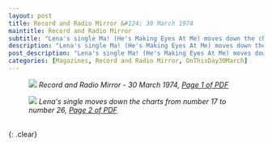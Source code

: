 ```yaml
---
layout: post
title: Record and Radio Mirror &#124; 30 March 1974
maintitle: Record and Radio Mirror
subtitle: "Lena's single Ma! (He's Making Eyes At Me) moves down the charts from number 17 to number 26"
description: "Lena's single Ma! (He's Making Eyes At Me) moves down the charts from number 17 to number 26"
post_description: "Lena's single Ma! (He's Making Eyes At Me) moves down the charts from number 17 to number 26"
categories: [Magazines, Record and Radio Mirror, OnThisDay30March]
---
```


<figure class="fig1">
<a href="/assets/images/magazines/1974-03-30-01-record-&-radio-mirror.png"><img src="/assets/images/magazines/1974-03-30-01-record-&-radio-mirror.png" class="full-width zoom-in" /></a>
<cite>Record and Radio Mirror - 30 March 1974, <a class="external-link" href="https://www.americanradiohistory.com/UK/Record-Mirror/70s/74/Record-Mirror-1974-03-30.pdf">Page 1 of PDF</a></cite>
</figure>

<figure class="fig2">
<a href="/assets/images/magazines/1974-03-30-02-record-&-radio-mirror.png"><img src="/assets/images/magazines/1974-03-30-02-record-&-radio-mirror.png" class="full-width zoom-in" /></a>
<cite>Lena's single moves down the charts from number 17 to number 26, <a class="external-link" href="https://www.americanradiohistory.com/UK/Record-Mirror/70s/74/Record-Mirror-1974-03-30.pdf#page=02">Page 2 of PDF</a></cite>
</figure>

<br />{: .clear}

